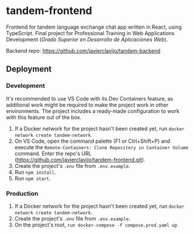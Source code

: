 # tandem-frontend

Frontend for tandem language exchange chat app written in React, using TypeScript. Final project for Professional
Training in Web Applications Development (_Grado Superior en Desarrollo de Aplicaciones Web_).

Backend repo: https://github.com/javierclavijo/tandem-backend

## Deployment

### Development

It's recommended to use VS Code with its Dev Containers feature, as additional work might be required to make the project work in other environments. The project includes a ready-made configuration to work with this feature out of the box.

1. If a Docker network for the project hasn't been created yet, run `docker network create tandem-network`.
2. On VS Code, open the command palette (F1 or Ctrl+Shift+P) and execute the `Remote-Containers: Clone Repository in Container Volume` command. Enter the repo's URL (https://github.com/javierclavijo/tandem-frontend.git).
3. Create the project's `.env` file from `.env.example`.
4. Run `npm install`.
5. Run `npm start`.

### Production

1. If a Docker network for the project hasn't been created yet, run `docker network create tandem-network`.
2. Create the project's `.env` file from `.env.example`.
3. On the project's root, `run docker-compose -f compose.prod.yaml up`
